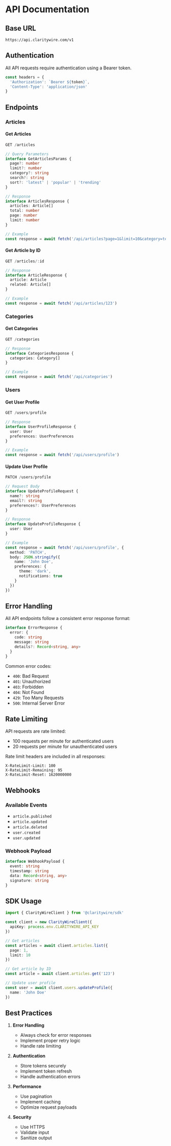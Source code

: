 # API Documentation

## Base URL
```
https://api.claritywire.com/v1
```

## Authentication
All API requests require authentication using a Bearer token.

```typescript
const headers = {
  'Authorization': `Bearer ${token}`,
  'Content-Type': 'application/json'
}
```

## Endpoints

### Articles

#### Get Articles
```typescript
GET /articles

// Query Parameters
interface GetArticlesParams {
  page?: number
  limit?: number
  category?: string
  search?: string
  sort?: 'latest' | 'popular' | 'trending'
}

// Response
interface ArticlesResponse {
  articles: Article[]
  total: number
  page: number
  limit: number
}

// Example
const response = await fetch('/api/articles?page=1&limit=10&category=tech')
```

#### Get Article by ID
```typescript
GET /articles/:id

// Response
interface ArticleResponse {
  article: Article
  related: Article[]
}

// Example
const response = await fetch('/api/articles/123')
```

### Categories

#### Get Categories
```typescript
GET /categories

// Response
interface CategoriesResponse {
  categories: Category[]
}

// Example
const response = await fetch('/api/categories')
```

### Users

#### Get User Profile
```typescript
GET /users/profile

// Response
interface UserProfileResponse {
  user: User
  preferences: UserPreferences
}

// Example
const response = await fetch('/api/users/profile')
```

#### Update User Profile
```typescript
PATCH /users/profile

// Request Body
interface UpdateProfileRequest {
  name?: string
  email?: string
  preferences?: UserPreferences
}

// Response
interface UpdateProfileResponse {
  user: User
}

// Example
const response = await fetch('/api/users/profile', {
  method: 'PATCH',
  body: JSON.stringify({
    name: 'John Doe',
    preferences: {
      theme: 'dark',
      notifications: true
    }
  })
})
```

## Error Handling

All API endpoints follow a consistent error response format:

```typescript
interface ErrorResponse {
  error: {
    code: string
    message: string
    details?: Record<string, any>
  }
}
```

Common error codes:
- `400`: Bad Request
- `401`: Unauthorized
- `403`: Forbidden
- `404`: Not Found
- `429`: Too Many Requests
- `500`: Internal Server Error

## Rate Limiting

API requests are rate limited:
- 100 requests per minute for authenticated users
- 20 requests per minute for unauthenticated users

Rate limit headers are included in all responses:
```
X-RateLimit-Limit: 100
X-RateLimit-Remaining: 95
X-RateLimit-Reset: 1620000000
```

## Webhooks

### Available Events
- `article.published`
- `article.updated`
- `article.deleted`
- `user.created`
- `user.updated`

### Webhook Payload
```typescript
interface WebhookPayload {
  event: string
  timestamp: string
  data: Record<string, any>
  signature: string
}
```

## SDK Usage

```typescript
import { ClarityWireClient } from '@claritywire/sdk'

const client = new ClarityWireClient({
  apiKey: process.env.CLARITYWIRE_API_KEY
})

// Get articles
const articles = await client.articles.list({
  page: 1,
  limit: 10
})

// Get article by ID
const article = await client.articles.get('123')

// Update user profile
const user = await client.users.updateProfile({
  name: 'John Doe'
})
```

## Best Practices

1. **Error Handling**
   - Always check for error responses
   - Implement proper retry logic
   - Handle rate limiting

2. **Authentication**
   - Store tokens securely
   - Implement token refresh
   - Handle authentication errors

3. **Performance**
   - Use pagination
   - Implement caching
   - Optimize request payloads

4. **Security**
   - Use HTTPS
   - Validate input
   - Sanitize output 